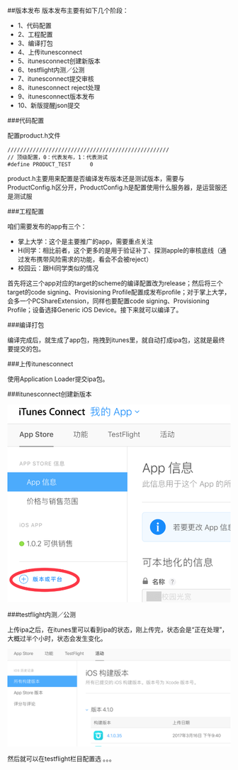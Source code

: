 ##版本发布
版本发布主要有如下几个阶段：

- 1、代码配置
- 2、工程配置
- 3、编译打包
- 4、上传itunesconnect
- 5、itunesconnect创建新版本
- 6、testflight内测／公测
- 7、itunesconnect提交审核
- 8、itunesconnect reject处理
- 9、itunesconnect版本发布
- 10、新版提醒json提交

###代码配置

配置product.h文件

	///////////////////////////////////////////////////
	// 顶级配置，0：代表发布，1：代表测试
	#define PRODUCT_TEST      0

product.h主要用来配置是否编译发布版本还是测试版本，需要与ProductConfig.h区分开，ProductConfig.h是配置使用什么服务器，是运营服还是测试服

###工程配置

咱们需要发布的app有三个：

- 掌上大学：这个是主要推广的app，需要重点关注
- Hi同学：相比前者，这个更多的是用于验证补丁、探测apple的审核底线（通过发布携带风险需求的功能，看会不会被reject）
- 校园云：跟Hi同学类似的情况

首先将这三个app对应的target的scheme的编译配置改为release；然后将三个target的code signing、Provisioning Profile配置成发布profile；对于掌上大学，会多一个PCShareExtension，同样也要配置code signing、Provisioning Profile；设备选择Generic iOS Device。接下来就可以编译了。

###编译打包

编译完成后，就生成了app包，拖拽到itunes里，就自动打成ipa包，这就是最终要提交的包。

###上传itunesconnect

使用Application Loader提交ipa包。

###itunesconnect创建新版本

![new-version](./res/new-version.png)

###testflight内测／公测

上传ipa之后，在itunes里可以看到ipa的状态，刚上传完，状态会是“正在处理”，大概过半个小时，状态会发生变化。

![uploaded](./res/uploaded.png)

然后就可以在testflight栏目配置选
。。。